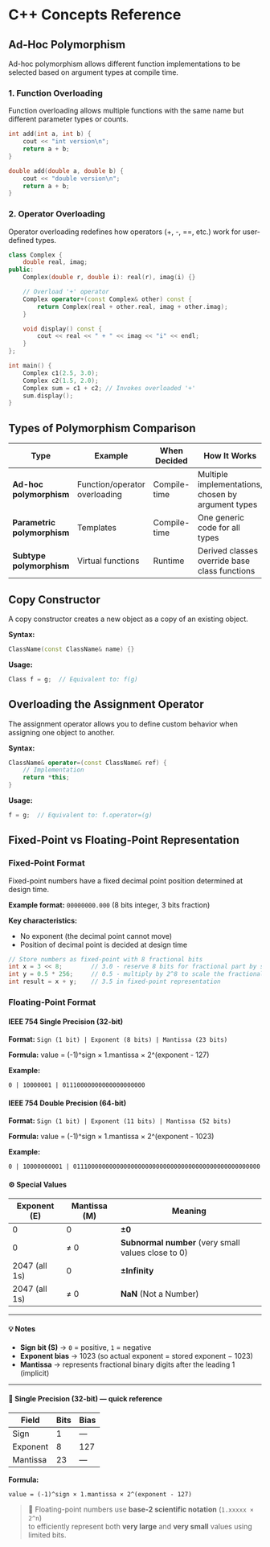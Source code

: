 # C++ Concepts Reference

## Ad-Hoc Polymorphism

Ad-hoc polymorphism allows different function implementations to be selected based on argument types at compile time.

### 1. Function Overloading

Function overloading allows multiple functions with the same name but different parameter types or counts.

```cpp
int add(int a, int b) {
    cout << "int version\n";
    return a + b;
}

double add(double a, double b) {
    cout << "double version\n";
    return a + b;
}
```

### 2. Operator Overloading

Operator overloading redefines how operators (+, -, ==, etc.) work for user-defined types.

```cpp
class Complex {
    double real, imag;
public:
    Complex(double r, double i): real(r), imag(i) {}

    // Overload '+' operator
    Complex operator+(const Complex& other) const {
        return Complex(real + other.real, imag + other.imag);
    }

    void display() const {
        cout << real << " + " << imag << "i" << endl;
    }
};

int main() {
    Complex c1(2.5, 3.0);
    Complex c2(1.5, 2.0);
    Complex sum = c1 + c2; // Invokes overloaded '+'
    sum.display();
}
```

## Types of Polymorphism Comparison

| Type                        | Example                       | When Decided | How It Works                                       |
| --------------------------- | ----------------------------- | ------------ | -------------------------------------------------- |
| **Ad-hoc polymorphism**     | Function/operator overloading | Compile-time | Multiple implementations, chosen by argument types |
| **Parametric polymorphism** | Templates                     | Compile-time | One generic code for all types                     |
| **Subtype polymorphism**    | Virtual functions             | Runtime      | Derived classes override base class functions      |

## Copy Constructor

A copy constructor creates a new object as a copy of an existing object.

**Syntax:**
```cpp
ClassName(const ClassName& name) {}
```

**Usage:**
```cpp
Class f = g;  // Equivalent to: f(g)
```

## Overloading the Assignment Operator

The assignment operator allows you to define custom behavior when assigning one object to another.

**Syntax:**
```cpp
ClassName& operator=(const ClassName& ref) {
    // Implementation
    return *this;
}
```

**Usage:**
```cpp
f = g;  // Equivalent to: f.operator=(g)
```

## Fixed-Point vs Floating-Point Representation

### Fixed-Point Format

Fixed-point numbers have a fixed decimal point position determined at design time.

**Example format:** `00000000.000` (8 bits integer, 3 bits fraction)

**Key characteristics:**
- No exponent (the decimal point cannot move)
- Position of decimal point is decided at design time

```cpp
// Store numbers as fixed-point with 8 fractional bits
int x = 3 << 8;        // 3.0 - reserve 8 bits for fractional part by shifting left
int y = 0.5 * 256;     // 0.5 - multiply by 2^8 to scale the fractional value
int result = x + y;    // 3.5 in fixed-point representation
```

### Floating-Point Format

#### IEEE 754 Single Precision (32-bit)

**Format:** `Sign (1 bit) | Exponent (8 bits) | Mantissa (23 bits)`

**Formula:** value = (-1)^sign × 1.mantissa × 2^(exponent - 127)

**Example:**
```
0 | 10000001 | 01110000000000000000000
```

#### IEEE 754 Double Precision (64-bit)

**Format:** `Sign (1 bit) | Exponent (11 bits) | Mantissa (52 bits)`

**Formula:** value = (-1)^sign × 1.mantissa × 2^(exponent - 1023)

**Example:**
```
0 | 10000000001 | 0111000000000000000000000000000000000000000000000000
```


#### ⚙️ **Special Values**

| Exponent (E) | Mantissa (M) | Meaning |
|---------------|---------------|----------|
| 0 | 0 | **±0** |
| 0 | ≠ 0 | **Subnormal number** (very small values close to 0) |
| 2047 (all 1s) | 0 | **±Infinity** |
| 2047 (all 1s) | ≠ 0 | **NaN** (Not a Number) |

---

#### 💡 Notes

- **Sign bit (S)** → `0` = positive, `1` = negative  
- **Exponent bias** → 1023 (so actual exponent = stored exponent − 1023)  
- **Mantissa** → represents fractional binary digits after the leading 1 (implicit)  

---

#### 🔹 **Single Precision (32-bit)** — quick reference

| Field | Bits | Bias |
|--------|------|------|
| Sign | 1 | — |
| Exponent | 8 | 127 |
| Mantissa | 23 | — |

**Formula:**

```value = (-1)^sign × 1.mantissa × 2^(exponent - 127)```

> 🧠 Floating-point numbers use **base-2 scientific notation** (`1.xxxxx × 2^n`)  
> to efficiently represent both **very large** and **very small** values using limited bits.
